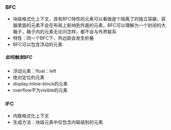 ### BFC
* 块级格式化上下文，具有BFC特性的元素可以看做是个隔离了的独立容器，容器里面的元素不会在布局上影响到外面的元素，BFC可以理解为一个封闭的大箱子，箱子内的元素无论问怎样，都不会与外界联系
* 特性：同一个BFC下，外边距会发生折叠
* BFC可以包含浮动的元素
##### 如何触发BFC
* 浮动元素：float：left
* 绝对定位的元素
* display:inline-block的元素
* overflow不为visible的元素

### IFC
* 内联格式化上下文
* 生成方法：块级元素中仅包含内联级别的元素